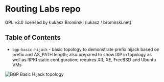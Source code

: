 # Routing Labs repo
GPL v3.0 licensed by Łukasz Bromirski (lukasz / bromirski.net)

## Table of Contents

* `bgp-basic-hijack` - basic topology to demonstrate prefix hijack based on prefix and AS_PATH length; also prepared to show IXP in topology as well as RPKI static configuration; requires XR, XE, FreeBSD and Ubuntu VMs

![BGP Basic Hijack topology](/bgp-basic-hijack/bgp-basic-prefix-hijack.jpg.jpg?raw=true "BGP Basic Hijack topology")
